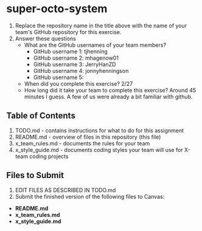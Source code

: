# super-octo-system

1. Replace the repository name in the title above with the name of your team's GitHub repository for this exercise.
2. Answer these questions
   * What are the GitHub usernames of your team members?
       * GitHub username 1: tjhenning
       * GitHub username 2: mhagenow01
       * GitHub username 3: JerryHanZD
       * GitHub username 4: jonnyhenningson
       * GitHub username 5:
   * When did you complete this exercise? 
   2/27
   * How long did it take your team to complete this exercise? 
   Around 45 minutes I guess. A few of us were already a bit familiar with github.
   
## Table of Contents

1. TODO.md - contains instructions for what to do for this assignment
2. README.md - overview of files in this repository (this file)
3. x_team_rules.md - documents the rules for your team
4. x_style_guide.md - documents coding styles your team will use for X-team coding projects

## Files to Submit

1. EDIT FILES AS DESCRIBED IN TODO.md
2. Submit the finished version of the following files to Canvas:

* **README.md**
* **x_team_rules.md**
* **x_style_guide.md**
